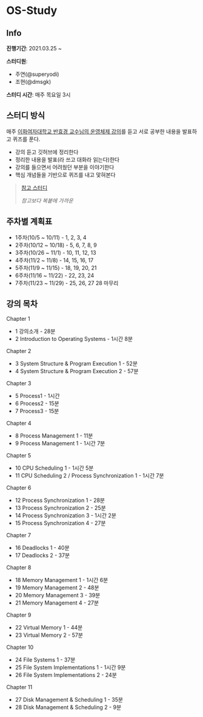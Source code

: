 # OS-Study



## Info

**진행기간**: 2021.03.25 ~

**스터디원**: 

+ 주연(@superyodi)
+ 조현(@dmsgk)

**스터디 시간**: 매주 목요일 3시



## 스터디 방식



매주 [이화여자대학교 반효경 교수님의 운영체제 강의](http://www.kocw.or.kr/home/cview.do?mty=p&kemId=1046323)를 듣고 서로 공부한 내용을 발표하고 퀴즈를 푼다. 

+ 강의 듣고 깃허브에 정리한다
+ 정리한 내용을 발표(라 쓰고 대화라 읽는다)한다
+ 강의를 들으면서 어려웠던 부분을 이야기한다
+ 핵심 개념들을 기반으로 퀴즈를 내고 맟혀본다



> [참고 스터디](https://github.com/smothly/OS-study-7week-challenge)
>
> *참고보다 복붙에 가까운*





## 주차별 계획표

- 1주차(10/5 ~ 10/11) - 1, 2, 3, 4
- 2주차(10/12 ~ 10/18) - 5, 6, 7, 8, 9
- 3주차(10/26 ~ 11/1) - 10, 11, 12, 13
- 4주차(11/2 ~ 11/8) - 14, 15, 16, 17
- 5주차(11/9 ~ 11/15) - 18, 19, 20, 21
- 6주차(11/16 ~ 11/22) - 22, 23, 24
- 7주차(11/23 ~ 11/29) - 25, 26, 27 28 마무리



## 강의 목차

Chapter 1

- 1 강의소개 - 28분
- 2 Introduction to Operating Systems - 1시간 8분

Chapter 2

- 3 System Structure & Program Execution 1 - 52분
- 4 System Structure & Program Execution 2 - 57분

Chapter 3

- 5 Process1 - 1시간
- 6 Process2 - 15분
- 7 Process3 - 15분

Chapter 4

- 8 Process Management 1 - 11분
- 9 Process Management 1 - 1시간 7분

Chapter 5

- 10 CPU Scheduling 1 - 1시간 5분
- 11 CPU Scheduling 2 / Process Synchronization 1 - 1시간 7분

Chapter 6

- 12 Process Synchronization 1 - 28분
- 13 Process Synchronization 2 - 25분
- 14 Process Synchronization 3 - 1시간 2분
- 15 Process Synchronization 4 - 27분

Chapter 7

- 16 Deadlocks 1 - 40분
- 17 Deadlocks 2 - 37분

Chapter 8

- 18 Memory Management 1 - 1시간 6분
- 19 Memory Management 2 - 48분
- 20 Memory Management 3 - 39분
- 21 Memory Management 4 - 27분

Chapter 9

- 22 Virtual Memory 1 - 44분
- 23 Virtual Memory 2 - 57분

Chapter 10

- 24 File Systems 1 - 37분
- 25 File System Implementations 1 - 1시간 9분
- 26 File System Implementations 2 - 24분

Chapter 11

- 27 Disk Management & Scheduling 1 - 35분
- 28 Disk Management & Scheduling 2 - 9분